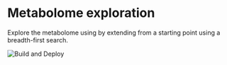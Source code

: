 # Metabolome exploration
Explore the metabolome using by extending from a starting point using a breadth-first search.

![Build and Deploy](https://github.com/mbackenkoehler/metabolic-expansion/actions/workflows/tests.yml/badge.svg)
